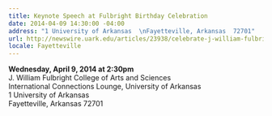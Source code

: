 ```yaml
---
title: Keynote Speech at Fulbright Birthday Celebration
date: 2014-04-09 14:30:00 -04:00
address: "1 University of Arkansas  \nFayetteville, Arkansas  72701"
url: http://newswire.uark.edu/articles/23938/celebrate-j-william-fulbright-s-birth-with-fulbright-college-april-9
locale: Fayetteville
---
```


**Wednesday, April 9, 2014 at 2:30pm**  
J. William Fulbright College of Arts and Sciences  
International Connections Lounge, University of Arkansas  
1 University of Arkansas  
Fayetteville, Arkansas  72701
